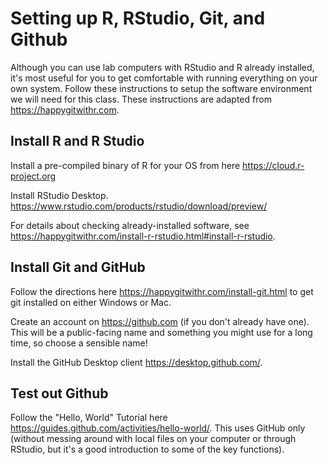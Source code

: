 # Setting up R, RStudio, Git, and Github

Although you can use lab computers with RStudio and R already installed, it's most useful for you to get comfortable with running everything on your own system. Follow these instructions to setup the software environment we will need for this class. These instructions are adapted from  https://happygitwithr.com.

## Install R and R Studio

Install a pre-compiled binary of R for your OS from here https://cloud.r-project.org

Install RStudio Desktop. https://www.rstudio.com/products/rstudio/download/preview/

For details about checking already-installed software, see https://happygitwithr.com/install-r-rstudio.html#install-r-rstudio.

## Install Git and GitHub

Follow the directions here https://happygitwithr.com/install-git.html to get git installed on either Windows or Mac.

Create an account on https://github.com (if you don't already have one). This will be a public-facing name and something you might use for a long time, so choose a sensible name!

Install the GitHub Desktop client https://desktop.github.com/. 

## Test out Github

Follow the "Hello, World" Tutorial here https://guides.github.com/activities/hello-world/. This uses GitHub only (without messing around with local files on your computer or through RStudio, but it's a good introduction to some of the key functions). 
